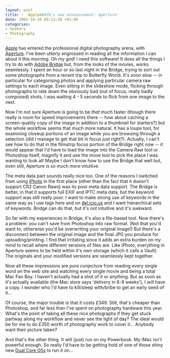 ```yaml
---
layout: post
title: ! 'Apple&#039;s new announcement: Aperture'
date: 2005-10-20 09:13:59 +01:00
categories:
- Geekery
- Photography
---
```

[Apple](http://www.apple.com/) has entered the professional digital photography arena, with [Aperture](http://www.apple.com/aperture/).  I've been utterly engrossed in reading all the information I can about it this morning.  Oh my god!  I need this software!  It does all the things I try to do with [Adobe Bridge](http://www.adobe.com/products/creativesuite/bridge.html) but, from the looks of the movies, works seamlessly.  I spent an hour or so last night in the Bridge, trying to sort out some photographs from a recent trip to Butterfly World.  It's <em>sooo</em> slow -- in particular for categorising photos and applying particular camera raw settings to each image.  Even sitting in the slideshow mode, flicking through photographs to rate down the obviously bad (out of focus, really badly composed) shots, I was waiting 4 - 5 seconds to flick from one image to the next.

Now I'm not sure Aperture is going to be <em>that</em> much faster (though there really is room for speed improvements there -- how about caching a screen-quality copy of the image in addition to a thumbnail for starters?) but the whole workflow seems that much more natural.  It has a loupe tool, for examining closeup portions of an image while you are browsing through a selection (did I manage to get that bit in focus just right?).  Actually, I can't see how to do that in the filmstrip focus portion of the Bridge right now -- it would appear that I'd have to load the image into the Camera Raw tool or Photoshop itself, magnify it and use the move tool to pick the place I was wanting to look at!  Maybe I don't know how to use the Bridge that well but, even still, Aperture is so much more intuitive.

The meta data part sounds really nice too.  One of the reasons I switched from using [iPhoto](http://www.apple.com/ilife/iphoto/) in the first place (other than the fact that it doesn't support CR2 Canon Raws) was its poor meta data support.  The Bridge is better, in that it supports full EXIF and IPTC meta data, but the keyword support was still really poor.  I want to make strong use of keywords in the same way as I use tags here and on [del.icio.us](http://del.icio.us/) and I want hierarchical sets of keywords.  Bridge can do that, but it's not intuitive and it's awkward.

So far with my experiences in Bridge, it's also a file-based tool.  Now there's a problem: you can't save from Photoshop into raw format.  (Not that you'd want to, otherwise you'd be overwriting your original image!)  But there's a disconnect between the original image and the final JPG you produce for uploading/printing.  I find that irritating since it adds an extra burden on my mind to recall where different versions of files are.  Like iPhoto, everything in Aperture seems to be held within it's own storage (which it calls a Vault).  The originals and your modified versions are seamlessly kept together.

Now all these impressions are pure conjecture from reading every single word on the web site and watching every single movie and being a total Mac Fan Boy.  I haven't actually had a shot of it or anything.  But as soon as it's actually available (the Mac store says 'delivery in 6-8 weeks'), I <em>will</em> have a copy.  I wonder who I'd have to kill/sleep with/bribe to get an early seed of it...

Of course, the major trouble is that it costs &pound;349.  Still, that's cheaper than Photoshop, and far less than I've spent on photography hardware this year.  What's the point of taking all these nice photographs if they get stuck partway along my workflow and never see the light of day?  The ideal would be for me to do &pound;350 worth of photography work to cover it...  Anybody want their picture taken?

And that's the other thing.  It will (just) run on my Powerbook.  My iMac isn't powerful enough.  So really I'd have to be getting hold of one of those shiny new [Dual Core G5s](http://www.apple.com/powermac/) to run it on...
